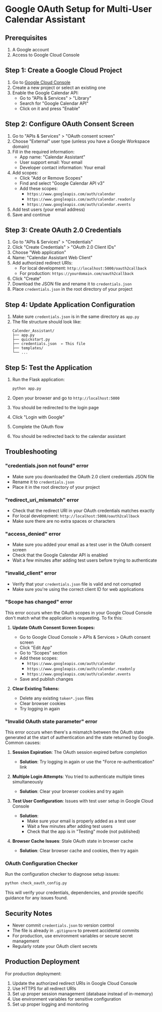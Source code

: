 # Google OAuth Setup for Multi-User Calendar Assistant

## Prerequisites
1. A Google account
2. Access to Google Cloud Console

## Step 1: Create a Google Cloud Project

1. Go to [Google Cloud Console](https://console.cloud.google.com/)
2. Create a new project or select an existing one
3. Enable the Google Calendar API:
   - Go to "APIs & Services" > "Library"
   - Search for "Google Calendar API"
   - Click on it and press "Enable"

## Step 2: Configure OAuth Consent Screen

1. Go to "APIs & Services" > "OAuth consent screen"
2. Choose "External" user type (unless you have a Google Workspace domain)
3. Fill in the required information:
   - App name: "Calendar Assistant"
   - User support email: Your email
   - Developer contact information: Your email
4. Add scopes:
   - Click "Add or Remove Scopes"
   - Find and select "Google Calendar API v3"
   - Add these scopes:
     - `https://www.googleapis.com/auth/calendar`
     - `https://www.googleapis.com/auth/calendar.readonly`
     - `https://www.googleapis.com/auth/calendar.events`
5. Add test users (your email address)
6. Save and continue

## Step 3: Create OAuth 2.0 Credentials

1. Go to "APIs & Services" > "Credentials"
2. Click "Create Credentials" > "OAuth 2.0 Client IDs"
3. Choose "Web application"
4. Name: "Calendar Assistant Web Client"
5. Add authorized redirect URIs:
   - For local development: `http://localhost:5000/oauth2callback`
   - For production: `https://yourdomain.com/oauth2callback`
6. Click "Create"
7. Download the JSON file and rename it to `credentials.json`
8. Place `credentials.json` in the root directory of your project

## Step 4: Update Application Configuration

1. Make sure `credentials.json` is in the same directory as `app.py`
2. The file structure should look like:
   ```
   Calender_Assistant/
   ├── app.py
   ├── quickstart.py
   ├── credentials.json  ← This file
   ├── templates/
   └── ...
   ```

## Step 5: Test the Application

1. Run the Flask application:
   ```bash
   python app.py
   ```

2. Open your browser and go to `http://localhost:5000`
3. You should be redirected to the login page
4. Click "Login with Google"
5. Complete the OAuth flow
6. You should be redirected back to the calendar assistant

## Troubleshooting

### "credentials.json not found" error
- Make sure you downloaded the OAuth 2.0 client credentials JSON file
- Rename it to `credentials.json`
- Place it in the root directory of your project

### "redirect_uri_mismatch" error
- Check that the redirect URI in your OAuth credentials matches exactly
- For local development: `http://localhost:5000/oauth2callback`
- Make sure there are no extra spaces or characters

### "access_denied" error
- Make sure you added your email as a test user in the OAuth consent screen
- Check that the Google Calendar API is enabled
- Wait a few minutes after adding test users before trying to authenticate

### "invalid_client" error
- Verify that your `credentials.json` file is valid and not corrupted
- Make sure you're using the correct client ID for web applications

### "Scope has changed" error
This error occurs when the OAuth scopes in your Google Cloud Console don't match what the application is requesting. To fix this:

1. **Update OAuth Consent Screen Scopes:**
   - Go to Google Cloud Console > APIs & Services > OAuth consent screen
   - Click "Edit App"
   - Go to "Scopes" section
   - Add these scopes:
     - `https://www.googleapis.com/auth/calendar`
     - `https://www.googleapis.com/auth/calendar.readonly`
     - `https://www.googleapis.com/auth/calendar.events`
   - Save and publish changes

2. **Clear Existing Tokens:**
   - Delete any existing `token*.json` files
   - Clear browser cookies
   - Try logging in again

### "Invalid OAuth state parameter" error
This error occurs when there's a mismatch between the OAuth state generated at the start of authentication and the state returned by Google. Common causes:

1. **Session Expiration**: The OAuth session expired before completion
   - **Solution**: Try logging in again or use the "Force re-authentication" link

2. **Multiple Login Attempts**: You tried to authenticate multiple times simultaneously
   - **Solution**: Clear your browser cookies and try again

3. **Test User Configuration**: Issues with test user setup in Google Cloud Console
   - **Solution**: 
     - Make sure your email is properly added as a test user
     - Wait a few minutes after adding test users
     - Check that the app is in "Testing" mode (not published)

4. **Browser Cache Issues**: Stale OAuth state in browser cache
   - **Solution**: Clear browser cache and cookies, then try again

### OAuth Configuration Checker

Run the configuration checker to diagnose setup issues:

```bash
python check_oauth_config.py
```

This will verify your credentials, dependencies, and provide specific guidance for any issues found.

## Security Notes

- Never commit `credentials.json` to version control
- The file is already in `.gitignore` to prevent accidental commits
- For production, use environment variables or secure secret management
- Regularly rotate your OAuth client secrets

## Production Deployment

For production deployment:

1. Update the authorized redirect URIs in Google Cloud Console
2. Use HTTPS for all redirect URIs
3. Set up proper session management (database instead of in-memory)
4. Use environment variables for sensitive configuration
5. Set up proper logging and monitoring 